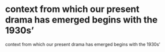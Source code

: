 # context from which our present drama has emerged begins with the 1930s’

context from which our present drama has emerged begins with the 1930s’